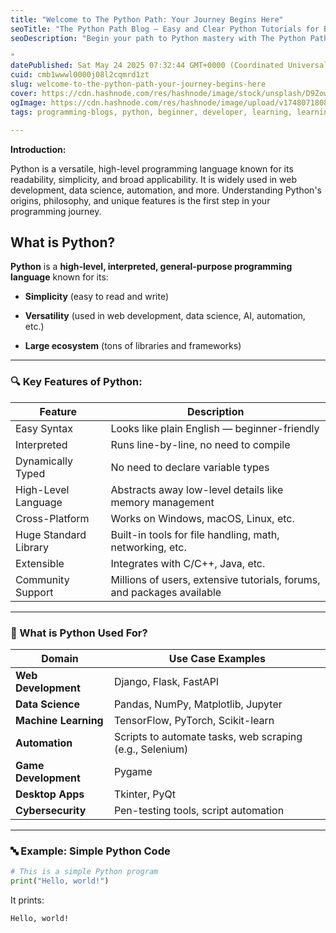 ```yaml
---
title: "Welcome to The Python Path: Your Journey Begins Here"
seoTitle: "The Python Path Blog – Easy and Clear Python Tutorials for Beginners"
seoDescription: "Begin your path to Python mastery with The Python Path blog, featuring easy-to-follow tutorials, code examples, and programming insights for all levels.

"
datePublished: Sat May 24 2025 07:32:44 GMT+0000 (Coordinated Universal Time)
cuid: cmb1wwwl0000j08l2cqmrd1zt
slug: welcome-to-the-python-path-your-journey-begins-here
cover: https://cdn.hashnode.com/res/hashnode/image/stock/unsplash/D9Zow2REm8U/upload/05ba279e523feb9fe6ebead878c7a07a.jpeg
ogImage: https://cdn.hashnode.com/res/hashnode/image/upload/v1748071808429/e21c2f35-112a-45a8-9318-d58877524a4b.png
tags: programming-blogs, python, beginner, developer, learning, learning-journey, snakebyte

---
```


**Introduction:**

Python is a versatile, high-level programming language known for its readability, simplicity, and broad applicability. It is widely used in web development, data science, automation, and more. Understanding Python's origins, philosophy, and unique features is the first step in your programming journey.

## What is Python?

**Python** is a **high-level, interpreted, general-purpose programming language** known for its:

* **Simplicity** (easy to read and write)
    
* **Versatility** (used in web development, data science, AI, automation, etc.)
    
* **Large ecosystem** (tons of libraries and frameworks)
    

---

### 🔍 Key Features of Python:

| Feature | Description |
| --- | --- |
| Easy Syntax | Looks like plain English — beginner-friendly |
| Interpreted | Runs line-by-line, no need to compile |
| Dynamically Typed | No need to declare variable types |
| High-Level Language | Abstracts away low-level details like memory management |
| Cross-Platform | Works on Windows, macOS, Linux, etc. |
| Huge Standard Library | Built-in tools for file handling, math, networking, etc. |
| Extensible | Integrates with C/C++, Java, etc. |
| Community Support | Millions of users, extensive tutorials, forums, and packages available |

---

### 🧠 What is Python Used For?

| Domain | Use Case Examples |
| --- | --- |
| **Web Development** | Django, Flask, FastAPI |
| **Data Science** | Pandas, NumPy, Matplotlib, Jupyter |
| **Machine Learning** | TensorFlow, PyTorch, Scikit-learn |
| **Automation** | Scripts to automate tasks, web scraping (e.g., Selenium) |
| **Game Development** | Pygame |
| **Desktop Apps** | Tkinter, PyQt |
| **Cybersecurity** | Pen-testing tools, script automation |

---

### 🔤 Example: Simple Python Code

```python
# This is a simple Python program
print("Hello, world!")
```

It prints:

```plaintext
Hello, world!
```